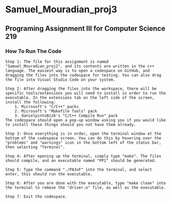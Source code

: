 # Samuel_Mouradian_proj3


## Programing Assignment III for Computer Science 219


### How To Run The Code
    Step 1: The file for this assignment is named "Samuel_Mouradian_proj2", and its contents are written in the c++ language. The easiest way is to open a codespace on GitHub, and dragging the files into the codespace for testing. You can also drag the file into Visual Studio Code on your system.

    Step 2: After dragging the files into the workspace, there will be specific tools/extensions you will need to install in order to run the executable. In the extensions tab on the left side of the screen, install the following:
        1. Microsoft's "C/C++" packs
        2. Microsoft's "Makefile Tools" pack
        3. danielpinto8zz6's "C/C++ Compile Run" pack
    The codespace should open a pop-up window asking you if you would like to install these things should you not have them already.

    Step 3: Once everything is in order, open the terminal window at the bottom of the codespace screen. You can do this by hovering over the "problems" and "warnings" icon in the bottom left of the status bar, then selecting "Terminal".

    Step 4: After opening up the terminal, simply type "make". The files should compile, and an executable named "PP1" should be generated.

    Step 5: Type the command "./PA3vF" into the terminal, and select enter, this should run the executable.

    Step 6: After you are done with the executable, type "make clean" into the terminal to remove the "driver.o" file, as well as the executable.

    Step 7: Exit the codespace.
